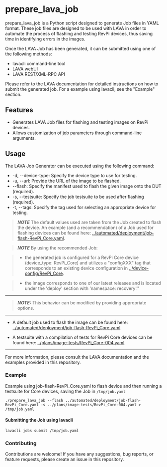 # prepare_lava_job

prepare_lava_job is a Python script designed to generate Job files in YAML format. These job files are designed to be used with LAVA in order to automate the process of flashing and testing RevPi devices, thus saving time in identifying errors in the images.

Once the LAVA Job has been generated, it can be submitted using one of the following methods:
- lavacli command-line tool
- LAVA webUI
- LAVA REST/XML-RPC API

Please refer to the LAVA documentation for detailed instructions on how to submit the generated job. For a example using lavacli, see the "Example" section.

## Features

- Generates LAVA Job files for flashing and testing images on RevPi devices.
- Allows customization of job parameters through command-line arguments.

## Usage

The LAVA Job Generator can be executed using the following command:

- -d, --device-type: Specify the device type to use for testing.
- -u, --url: Provide the URL of the image to be flashed.
- --flash: Specify the manifest used to flash the given image onto the DUT (required).
- -s, --testsuite: Specify the job testsuite to be used after flashing (required).
- -t, --tags: Specify the tag used for selecting an appropriate device for testing.

> **_NOTE_** The default values used are taken from the Job created to flash the device. An example (and a recommendation) of a Job used for flashing devices can be found here: [../automated/deployment/job-flash-RevPi_Core.yaml](../automated/deployment/job-flash-RevPi_Core.yaml).

> **_NOTE_** By using the recommended Job:

> - the generated job is configured for a RevPi Core device (device_type: RevPi_Core) and utilizes a "configXXX" tag that corresponds to an existing device configuration in [../device-config/RevPi_Core](../device-config/RevPi_Core).

> - the image corresponds to one of our latest releases and is located under the 'deploy' section with 'namespace: recovery'."

---
> **_NOTE:_**  This behavior can be modified by providing appropriate options.
---

- A default job used to flash the image can be found here: [../automated/deployment/job-flash-RevPi_Core.yaml](../automated/deployment/job-flash-RevPi_Core.yaml)

- A testsuite with a compilation of tests for RevPi Core devices can be found here: [../plans/image-tests/RevPi_Core-004.yaml](../plans/image-tests/RevPi_Core-004.yaml)

---

For more information, please consult the LAVA documentation and the examples provided in this repository.

### Example

Example using job-flash-RevPi_Core.yaml to flash device and then running a testsuite for Core devices, saving the Job in `/tmp/job.yaml`
```
./prepare_lava_job --flash ../automated/deployment/job-flash-RevPi_Core.yaml -s ../plans/image-tests/RevPi_Core-004.yaml > /tmp/job.yaml
```

#### Submitting the Job using lavacli
```
lavacli jobs submit /tmp/job.yaml
```

### Contributing

Contributions are welcome! If you have any suggestions, bug reports, or feature requests, please create an issue in this repository.
